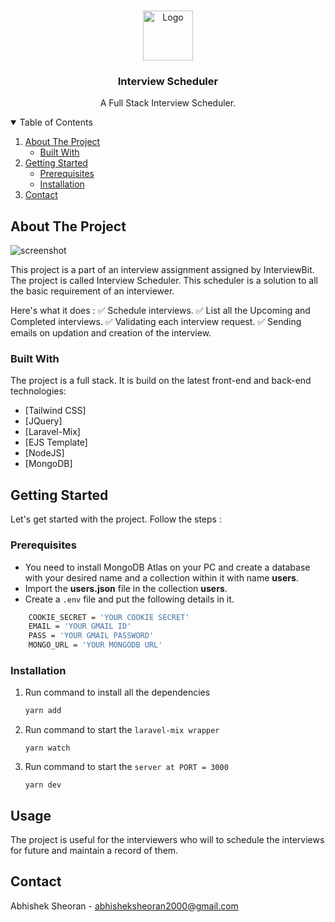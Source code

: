 
<!-- PROJECT LOGO -->
<br />
<p align="center">
  <a href="https://www.interviewbit.com">
    <img src="https://i0.wp.com/blog.interviewbit.com/wp-content/uploads/2017/11/cropped-logo-transparent4.png?ssl=1" alt="Logo" width="80" height="80">
  </a>

  <h3 align="center">Interview Scheduler</h3>

  <p align="center">
    A Full Stack Interview Scheduler.
    <br />
  </p>
</p>



<!-- TABLE OF CONTENTS -->
<details open="open">
  <summary>Table of Contents</summary>
  <ol>
    <li>
      <a href="#about-the-project">About The Project</a>
      <ul>
        <li><a href="#built-with">Built With</a></li>
      </ul>
    </li>
    <li>
      <a href="#getting-started">Getting Started</a>
      <ul>
        <li><a href="#prerequisites">Prerequisites</a></li>
        <li><a href="#installation">Installation</a></li>
      </ul>
    </li>
    <li><a href="#contact">Contact</a></li>
  </ol>
</details>


<!-- ABOUT THE PROJECT -->
## About The Project

![screenshot](https://i.ibb.co/qjp7kwN/Capture.png)

This project is a part of an interview assignment assigned by InterviewBit.
The project is called Interview Scheduler. This scheduler is a solution to all the basic requirement of an interviewer. 

Here's what it does : 
✅ Schedule interviews.
✅ List all the Upcoming and Completed interviews.
✅ Validating each interview request.
✅ Sending emails on updation and creation of the interview.

### Built With

The project is a full stack. It is build on the latest front-end and back-end technologies: 
* [Tailwind CSS]
* [JQuery]
* [Laravel-Mix]
* [EJS Template]
* [NodeJS]
* [MongoDB]



<!-- GETTING STARTED -->
## Getting Started

Let's get started with the project. Follow the steps :

### Prerequisites

* You need to install MongoDB Atlas on your PC and create a database with your desired name and a collection within it with name **users**.
* Import the **users.json** file in the collection **users**.
* Create a `.env` file and put the following details in it. 
```sh
    COOKIE_SECRET = 'YOUR COOKIE SECRET'
    EMAIL = 'YOUR GMAIL ID'
    PASS = 'YOUR GMAIL PASSWORD'
    MONGO_URL = 'YOUR MONGODB URL'
```

### Installation

1. Run command to install all the dependencies
   ```sh
   yarn add
   ```
2. Run command to start the `laravel-mix wrapper`
   ```JS
   yarn watch
   ```
3. Run command to start the `server at PORT = 3000`
   ```JS
   yarn dev
   ```



<!-- USAGE EXAMPLES -->
## Usage

The project is useful for the interviewers who will to schedule the interviews for future and maintain a record of them.



<!-- CONTACT -->
## Contact

Abhishek Sheoran - abhisheksheoran2000@gmail.com

